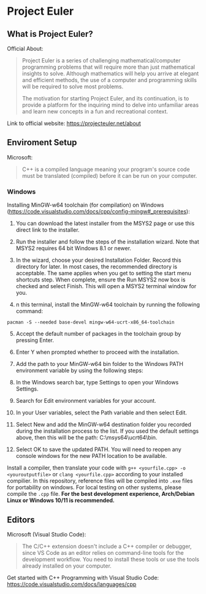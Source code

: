 # Project Euler
## What is Project Euler?

Official About:
>Project Euler is a series of challenging mathematical/computer programming problems that will require more than just mathematical insights to solve. Although mathematics will help you arrive at elegant and efficient methods, the use of a computer and programming skills will be required to solve most problems.
>
>The motivation for starting Project Euler, and its continuation, is to provide a platform for the inquiring mind to delve into unfamiliar areas and learn new concepts in a fun and recreational context.

Link to official website: https://projecteuler.net/about

## Enviroment Setup
Microsoft:
>C++ is a compiled language meaning your program's source code must be translated (compiled) before it can be run on your computer.

### Windows

Installing MinGW-w64 toolchain (for compilation) on Windows (https://code.visualstudio.com/docs/cpp/config-mingw#_prerequisites):
1. You can download the latest installer from the MSYS2 page or use this direct link to the installer.

2. Run the installer and follow the steps of the installation wizard. Note that MSYS2 requires 64 bit Windows 8.1 or newer.

3. In the wizard, choose your desired Installation Folder. Record this directory for later. In most cases, the recommended directory is acceptable. The same applies when you get to setting the start menu shortcuts step. When complete, ensure the Run MSYS2 now box is checked and select Finish. This will open a MSYS2 terminal window for you.

4. n this terminal, install the MinGW-w64 toolchain by running the following command:

```
pacman -S --needed base-devel mingw-w64-ucrt-x86_64-toolchain
```

5. Accept the default number of packages in the toolchain group by pressing Enter.

6. Enter Y when prompted whether to proceed with the installation.

7. Add the path to your MinGW-w64 bin folder to the Windows PATH environment variable by using the following steps:

  1. In the Windows search bar, type Settings to open your Windows Settings.
  2. Search for Edit environment variables for your account.
  3. In your User variables, select the Path variable and then select Edit.
  4. Select New and add the MinGW-w64 destination folder you recorded during the installation process to the list. If you used the default settings above, then this will be the path: C:\msys64\ucrt64\bin.
  5. Select OK to save the updated PATH. You will need to reopen any console windows for the new PATH location to be available.

Install a compiler, then translate your code with ```g++ <yourfile.cpp> -o <youroutputfile>``` or ```clang <yourfile.cpp>``` according to your installed compilier. In this repository, reference files will be compiled into ```.exe``` files for portability on windows. For local testing on other systems, please compile the ```.cpp``` file. **For the best development experience, Arch/Debian Linux or Windows 10/11 is recommended.**


## Editors
Microsoft (Visual Studio Code):
>The C/C++ extension doesn't include a C++ compiler or debugger, since VS Code as an editor relies on command-line tools for the development workflow. You need to install these tools or use the tools already installed on your computer.

Get started with C++ Programming with Visual Studio Code: https://code.visualstudio.com/docs/languages/cpp

